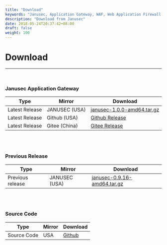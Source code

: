 ```yaml
---
title: "Download"
keywords: "Janusec, Application Gateway, WAF, Web Application Firewall, WebCruiser, Web Vulnerability Scanner"
description: "Download from Janusec"
date: 2018-05-24T20:37:42+08:00
draft: false
weight: 100
---
```


# Download
----

<br>

### Janusec Application Gateway  

| Type             | Mirror          |   Download                                                                                   |
|------------------|-----------------|----------------------------------------------------------------------------------------------|
| Latest Release   | JANUSEC (USA)   | [janusec-1.0.0-amd64.tar.gz](https://www.janusec.com/download/janusec-1.0.0-amd64.tar.gz)    |  
| Latest Release   | Github (USA)    | [Github Release](https://github.com/Janusec/janusec/releases)                                |  
| Latest Release   | Gitee (China)   | [Gitee Release](https://gitee.com/Janusec/janusec/releases)                                  |  

<br><br>
  
### Previous Release    

| Type             | Mirror       |   Download                                                                                   |
|------------------|--------------|----------------------------------------------------------------------------------------------|
| Previous release | JANUSEC (USA) | [janusec-0.9.16-amd64.tar.gz](https://www.janusec.com/download/janusec-0.9.16-amd64.tar.gz)  | 
  
<br><br>
  
### Source Code      
  
| Type             | Mirror       |   Download                                                                                   |
|------------------|--------------|----------------------------------------------------------------------------------------------|
| Source Code      | USA          | [Github](https://github.com/Janusec/janusec)                                                 |
